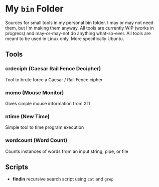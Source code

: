 # My `bin` Folder
Sources for small tools in my personal bin folder.
I may or may not need them, but I'm making them anyway.
All tools are currently WIP (works in progress) and may-or-may-not do anything what-so-ever.
All tools are meant to be used in Linux only. More specifically Ubuntu.

## Tools
### crdeciph (Caesar Rail Fence Decipher)
Tool to brute force a Caesar / Rail Fence cipher

### momo (Mouse Monitor)
Gives simple mouse information from X11

### ntime (New Time)
Simple tool to time program execution

### wordcount (Word Count)
Counts instances of words from an input string, pipe, or file

## Scripts
- **findin** recursive search script using `cat` and `grep`
